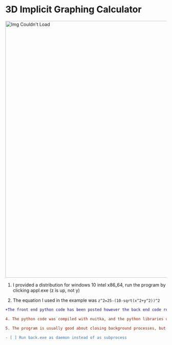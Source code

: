 # 3D Implicit Graphing Calculator

<img src="https://user-images.githubusercontent.com/60249504/136651126-91e6ee99-4b8d-4b79-a563-aeed1d048aff.gif" alt="Img Couldn't Load" width="800">

1. I provided a distribution for windows 10 intel x86_64, run the program by clicking appl.exe (z is up, not y)

2. The equation I used in the example was ``` z^2=25-(10-sqrt(x^2+y^2))^2 ```

```diff 
+The front end python code has been posted however the back end code remains private. However, I provided a windows executable of the backend back.exe that works on the above system ```

4. The python code was compiled with nuitka, and the python libraries used were numpy, pyqt5, and subprocess

5. The program is usually good about closing background processes, but sometimes back.exe is left running so check task manager

- [ ] Run back.exe as daemon instead of as subprocess
